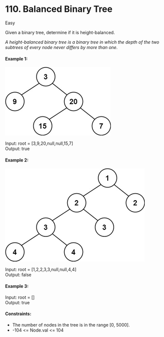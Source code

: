 # 110. Balanced Binary Tree

Easy


Given a binary tree, determine if it is height-balanced.

*A height-balanced binary tree is a binary tree in which the depth of the two subtrees of every node never differs by more than one.*
 

#### Example 1:
<img src="balance_1.jpg" alt="hint" style="max-width: 100%; height: auto;"/>

Input: root = [3,9,20,null,null,15,7]  
Output: true
#### Example 2:
<img src="balance_2.jpg" alt="hint" style="max-width: 100%; height: auto;"/> 

Input: root = [1,2,2,3,3,null,null,4,4]  
Output: false  
#### Example 3:

Input: root = []  
Output: true
 

#### Constraints:

- The number of nodes in the tree is in the range [0, 5000].
- -104 <= Node.val <= 104
